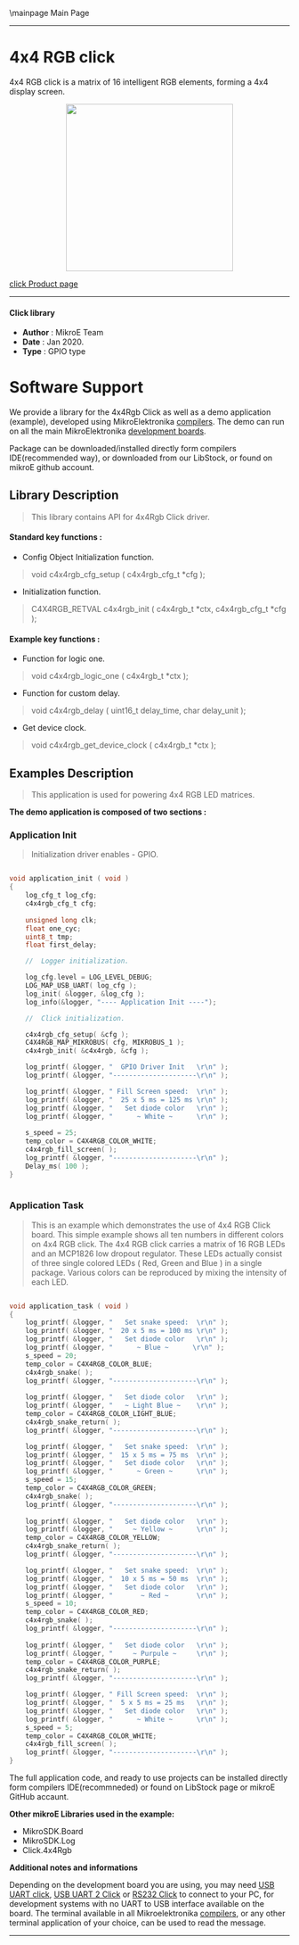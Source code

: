 \mainpage Main Page
 
 

---
# 4x4 RGB click

4x4 RGB click is a matrix of 16 intelligent RGB elements, forming a 4x4 display screen. 

<p align="center">
  <img src="http://download.mikroe.com/images/click_for_ide/4x4rgb_click.png" height=300px>
</p>

[click Product page](<https://www.mikroe.com/4x4-rgb-click>)

---


#### Click library 

- **Author**        : MikroE Team
- **Date**          : Jan 2020.
- **Type**          : GPIO type


# Software Support

We provide a library for the 4x4Rgb Click 
as well as a demo application (example), developed using MikroElektronika 
[compilers](http://shop.mikroe.com/compilers). 
The demo can run on all the main MikroElektronika [development boards](http://shop.mikroe.com/development-boards).

Package can be downloaded/installed directly form compilers IDE(recommended way), or downloaded from our LibStock, or found on mikroE github account. 

## Library Description

> This library contains API for 4x4Rgb Click driver.

#### Standard key functions :

- Config Object Initialization function.
> void c4x4rgb_cfg_setup ( c4x4rgb_cfg_t *cfg ); 
 
- Initialization function.
> C4X4RGB_RETVAL c4x4rgb_init ( c4x4rgb_t *ctx, c4x4rgb_cfg_t *cfg );

#### Example key functions :

- Function for logic one.
> void c4x4rgb_logic_one ( c4x4rgb_t *ctx );
 
- Function for custom delay.
> void c4x4rgb_delay ( uint16_t delay_time, char delay_unit );  

- Get device clock.
> void c4x4rgb_get_device_clock ( c4x4rgb_t *ctx );

## Examples Description

> This application is used for powering 4x4 RGB LED matrices.

**The demo application is composed of two sections :**

### Application Init 

> Initialization driver enables - GPIO. 

```c

void application_init ( void )
{
    log_cfg_t log_cfg;
    c4x4rgb_cfg_t cfg;
    
    unsigned long clk;
    float one_cyc;
    uint8_t tmp;
    float first_delay;

    //  Logger initialization.

    log_cfg.level = LOG_LEVEL_DEBUG;
    LOG_MAP_USB_UART( log_cfg );
    log_init( &logger, &log_cfg );
    log_info(&logger, "---- Application Init ----");

    //  Click initialization.

    c4x4rgb_cfg_setup( &cfg );
    C4X4RGB_MAP_MIKROBUS( cfg, MIKROBUS_1 );
    c4x4rgb_init( &c4x4rgb, &cfg );

    log_printf( &logger, "  GPIO Driver Init   \r\n" );
    log_printf( &logger, "---------------------\r\n" );

    log_printf( &logger, " Fill Screen speed:  \r\n" );
    log_printf( &logger, "  25 x 5 ms = 125 ms \r\n" );
    log_printf( &logger, "   Set diode color   \r\n" );
    log_printf( &logger, "      ~ White ~      \r\n" );
    
    s_speed = 25;
    temp_color = C4X4RGB_COLOR_WHITE;
    c4x4rgb_fill_screen( );
    log_printf( &logger, "---------------------\r\n" );
    Delay_ms( 100 );
}
  
```

### Application Task

> This is an example which demonstrates the use of 4x4 RGB Click board.
> This simple example shows all ten numbers in different colors on 4x4 RGB click.
> The 4x4 RGB click carries a matrix of 16 RGB LEDs and an MCP1826 low dropout regulator.
> These LEDs actually consist of three single colored LEDs ( Red, Green and Blue ) in a single package.
> Various colors can be reproduced by mixing the intensity of each LED.

```c

void application_task ( void )
{
    log_printf( &logger, "   Set snake speed:  \r\n" );
    log_printf( &logger, "  20 x 5 ms = 100 ms \r\n" );
    log_printf( &logger, "   Set diode color   \r\n" );
    log_printf( &logger, "      ~ Blue ~      \r\n" );
    s_speed = 20;
    temp_color = C4X4RGB_COLOR_BLUE;
    c4x4rgb_snake( );
    log_printf( &logger, "---------------------\r\n" );
    
    log_printf( &logger, "   Set diode color   \r\n" );
    log_printf( &logger, "   ~ Light Blue ~    \r\n" );
    temp_color = C4X4RGB_COLOR_LIGHT_BLUE;
    c4x4rgb_snake_return( );
    log_printf( &logger, "---------------------\r\n" );

    log_printf( &logger, "   Set snake speed:  \r\n" );
    log_printf( &logger, "  15 x 5 ms = 75 ms  \r\n" );
    log_printf( &logger, "   Set diode color   \r\n" );
    log_printf( &logger, "      ~ Green ~      \r\n" );
    s_speed = 15;
    temp_color = C4X4RGB_COLOR_GREEN;
    c4x4rgb_snake( );
    log_printf( &logger, "---------------------\r\n" );
    
    log_printf( &logger, "   Set diode color   \r\n" );
    log_printf( &logger, "     ~ Yellow ~      \r\n" );
    temp_color = C4X4RGB_COLOR_YELLOW;
    c4x4rgb_snake_return( );
    log_printf( &logger, "---------------------\r\n" );

    log_printf( &logger, "   Set snake speed:  \r\n" );
    log_printf( &logger, "  10 x 5 ms = 50 ms  \r\n" );
    log_printf( &logger, "   Set diode color   \r\n" );
    log_printf( &logger, "       ~ Red ~       \r\n" );
    s_speed = 10;
    temp_color = C4X4RGB_COLOR_RED;
    c4x4rgb_snake( );
    log_printf( &logger, "---------------------\r\n" );
    
    log_printf( &logger, "   Set diode color   \r\n" );
    log_printf( &logger, "     ~ Purpule ~     \r\n" );
    temp_color = C4X4RGB_COLOR_PURPLE;
    c4x4rgb_snake_return( );
    log_printf( &logger, "---------------------\r\n" );

    log_printf( &logger, " Fill Screen speed:  \r\n" );
    log_printf( &logger, "  5 x 5 ms = 25 ms   \r\n" );
    log_printf( &logger, "   Set diode color   \r\n" );
    log_printf( &logger, "      ~ White ~      \r\n" );
    s_speed = 5;
    temp_color = C4X4RGB_COLOR_WHITE;
    c4x4rgb_fill_screen( );
    log_printf( &logger, "---------------------\r\n" );
} 

```

The full application code, and ready to use projects can be  installed directly form compilers IDE(recommneded) or found on LibStock page or mikroE GitHub accaunt.

**Other mikroE Libraries used in the example:** 

- MikroSDK.Board
- MikroSDK.Log
- Click.4x4Rgb

**Additional notes and informations**

Depending on the development board you are using, you may need 
[USB UART click](http://shop.mikroe.com/usb-uart-click), 
[USB UART 2 Click](http://shop.mikroe.com/usb-uart-2-click) or 
[RS232 Click](http://shop.mikroe.com/rs232-click) to connect to your PC, for 
development systems with no UART to USB interface available on the board. The 
terminal available in all Mikroelektronika 
[compilers](http://shop.mikroe.com/compilers), or any other terminal application 
of your choice, can be used to read the message.



---
